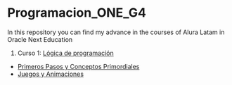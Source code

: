 # Programacion_ONE_G4
In this repository you can find my advance in the courses of Alura Latam in Oracle Next Education

1. Curso 1: [Lógica de programación](./L%C3%B3gica%20de%20Programaci%C3%B3n)
-  [Primeros Pasos y Conceptos Primordiales](./L%C3%B3gica%20de%20Programaci%C3%B3n/Primeros%20Pasos)
-  [Juegos y Animaciones](./L%C3%B3gica%20de%20Programaci%C3%B3n/Juegos%20y%20Animaciones)